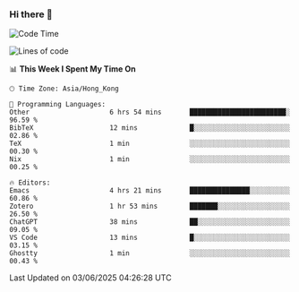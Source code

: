 ### Hi there 👋

<!--
**nicehiro/nicehiro** is a ✨ _special_ ✨ repository because its `README.md` (this file) appears on your GitHub profile.

Here are some ideas to get you started:

- 🔭 I’m currently working on ...
- 🌱 I’m currently learning ...
- 👯 I’m looking to collaborate on ...
- 🤔 I’m looking for help with ...
- 💬 Ask me about ...
- 📫 How to reach me: ...
- 😄 Pronouns: ...
- ⚡ Fun fact: ...
-->

<!--START_SECTION:waka-->
![Code Time](http://img.shields.io/badge/Code%20Time-693%20hrs%2054%20mins-blue)

![Lines of code](https://img.shields.io/badge/From%20Hello%20World%20I%27ve%20Written-1.7%20million%20lines%20of%20code-blue)

📊 **This Week I Spent My Time On** 

```text
🕑︎ Time Zone: Asia/Hong_Kong

💬 Programming Languages: 
Other                    6 hrs 54 mins       ████████████████████████░   96.59 % 
BibTeX                   12 mins             █░░░░░░░░░░░░░░░░░░░░░░░░   02.86 % 
TeX                      1 min               ░░░░░░░░░░░░░░░░░░░░░░░░░   00.30 % 
Nix                      1 min               ░░░░░░░░░░░░░░░░░░░░░░░░░   00.25 % 

🔥 Editors: 
Emacs                    4 hrs 21 mins       ███████████████░░░░░░░░░░   60.86 % 
Zotero                   1 hr 53 mins        ███████░░░░░░░░░░░░░░░░░░   26.50 % 
ChatGPT                  38 mins             ██░░░░░░░░░░░░░░░░░░░░░░░   09.05 % 
VS Code                  13 mins             █░░░░░░░░░░░░░░░░░░░░░░░░   03.15 % 
Ghostty                  1 min               ░░░░░░░░░░░░░░░░░░░░░░░░░   00.43 % 
```


 Last Updated on 03/06/2025 04:26:28 UTC
<!--END_SECTION:waka-->
